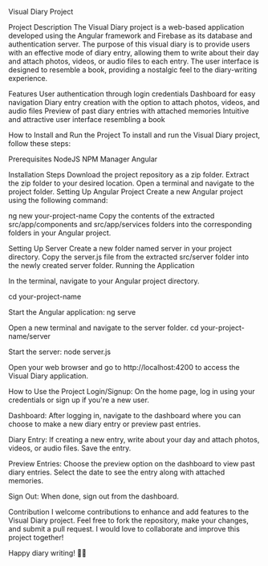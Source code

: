 Visual Diary Project

Project Description
The Visual Diary project is a web-based application developed using the Angular framework and Firebase as its database and authentication server. The purpose of this visual diary is to provide users with an effective mode of diary entry, allowing them to write about their day and attach photos, videos, or audio files to each entry. The user interface is designed to resemble a book, providing a nostalgic feel to the diary-writing experience.

Features
User authentication through login credentials
Dashboard for easy navigation
Diary entry creation with the option to attach photos, videos, and audio files
Preview of past diary entries with attached memories
Intuitive and attractive user interface resembling a book

How to Install and Run the Project
To install and run the Visual Diary project, follow these steps:

Prerequisites
NodeJS
NPM Manager
Angular

Installation Steps
Download the project repository as a zip folder.
Extract the zip folder to your desired location.
Open a terminal and navigate to the project folder.
Setting Up Angular Project
Create a new Angular project using the following command:

ng new your-project-name
Copy the contents of the extracted src/app/components and src/app/services folders into the corresponding folders in your Angular project.

Setting Up Server
Create a new folder named server in your project directory.
Copy the server.js file from the extracted src/server folder into the newly created server folder.
Running the Application

In the terminal, navigate to your Angular project directory.

cd your-project-name

Start the Angular application:
ng serve

Open a new terminal and navigate to the server folder.
cd your-project-name/server

Start the server:
node server.js

Open your web browser and go to http://localhost:4200 to access the Visual Diary application.

How to Use the Project
Login/Signup:
On the home page, log in using your credentials or sign up if you're a new user.

Dashboard:
After logging in, navigate to the dashboard where you can choose to make a new diary entry or preview past entries.

Diary Entry:
If creating a new entry, write about your day and attach photos, videos, or audio files. Save the entry.

Preview Entries:
Choose the preview option on the dashboard to view past diary entries. Select the date to see the entry along with attached memories.

Sign Out:
When done, sign out from the dashboard.

Contribution
I welcome contributions to enhance and add features to the Visual Diary project. Feel free to fork the repository, make your changes, and submit a pull request. I would love to collaborate and improve this project together!

Happy diary writing! 📖✨
